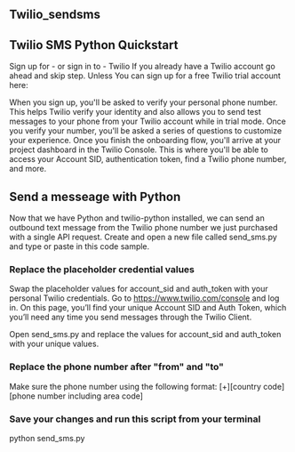 ## Twilio_sendsms
## Twilio SMS Python Quickstart
Sign up for - or sign in to - Twilio
If you already have a Twilio account go ahead and skip step.
Unless
You can sign up for a free Twilio trial account here: 

When you sign up, you'll be asked to verify your personal phone number. This helps Twilio verify your identity and also allows you to send test messages to your phone from your Twilio account while in trial mode.
Once you verify your number, you'll be asked a series of questions to customize your experience.
Once you finish the onboarding flow, you'll arrive at your project dashboard in the Twilio Console. This is where you'll be able to access your Account SID, authentication token, find a Twilio phone number, and more.

## Send a messeage with Python
Now that we have Python and twilio-python installed, we can send an outbound text message from the Twilio phone number we just purchased with a single API request. Create and open a new file called send_sms.py and type or paste in this code sample.

### Replace the placeholder credential values
Swap the placeholder values for account_sid and auth_token with your personal Twilio credentials. Go to https://www.twilio.com/console and log in. On this page, you’ll find your unique Account SID and Auth Token, which you’ll need any time you send messages through the Twilio Client. 

Open send_sms.py and replace the values for account_sid and auth_token with your unique values.

### Replace the phone number after "from" and "to"
Make sure the phone number using the following format:
[+][country code][phone number including area code]

### Save your changes and run this script from your terminal
python send_sms.py
